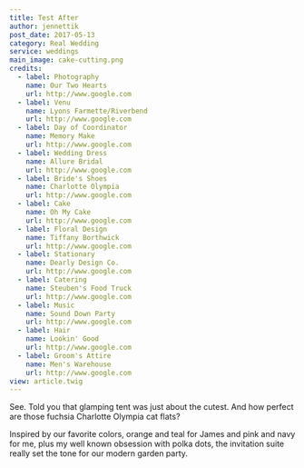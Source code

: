 ```yaml
---
title: Test After
author: jennettik
post_date: 2017-05-13
category: Real Wedding
service: weddings
main_image: cake-cutting.png
credits:
  - label: Photography
    name: Our Two Hearts
    url: http://www.google.com
  - label: Venu
    name: Lyons Farmette/Riverbend
    url: http://www.google.com
  - label: Day of Coordinator
    name: Memory Make
    url: http://www.google.com
  - label: Wedding Dress
    name: Allure Bridal
    url: http://www.google.com
  - label: Bride's Shoes
    name: Charlotte Olympia
    url: http://www.google.com
  - label: Cake
    name: Oh My Cake
    url: http://www.google.com
  - label: Floral Design
    name: Tiffany Borthwick
    url: http://www.google.com
  - label: Stationary
    name: Dearly Design Co.
    url: http://www.google.com
  - label: Catering
    name: Steuben's Food Truck
    url: http://www.google.com
  - label: Music
    name: Sound Down Party
    url: http://www.google.com
  - label: Hair
    name: Lookin' Good
    url: http://www.google.com
  - label: Groom's Attire
    name: Men's Warehouse
    url: http://www.google.com
view: article.twig
---
```


See. Told you that glamping tent was just about the cutest. And how perfect are those fuchsia Charlotte Olympia cat flats?

Inspired by our favorite colors, orange and teal for James and pink and navy for me, plus my well known obsession with polka dots, the invitation suite really set the tone for our modern garden party.
